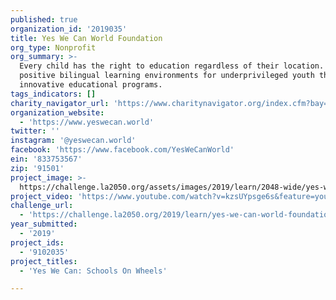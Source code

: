 ```yaml
---
published: true
organization_id: '2019035'
title: Yes We Can World Foundation
org_type: Nonprofit
org_summary: >-
  Every child has the right to education regardless of their location. We create
  positive bilingual learning environments for underprivileged youth through
  innovative educational programs.
tags_indicators: []
charity_navigator_url: 'https://www.charitynavigator.org/index.cfm?bay=search.profile&ein=833753567'
organization_website:
  - 'https://www.yeswecan.world'
twitter: ''
instagram: '@yeswecan.world'
facebook: 'https://www.facebook.com/YesWeCanWorld'
ein: '833753567'
zip: '91501'
project_image: >-
  https://challenge.la2050.org/assets/images/2019/learn/2048-wide/yes-we-can-world-foundation.jpg
project_video: 'https://www.youtube.com/watch?v=kzsUYpsge6s&feature=youtu.be'
challenge_url:
  - 'https://challenge.la2050.org/2019/learn/yes-we-can-world-foundation/'
year_submitted:
  - '2019'
project_ids:
  - '9102035'
project_titles:
  - 'Yes We Can: Schools On Wheels'

---
```

